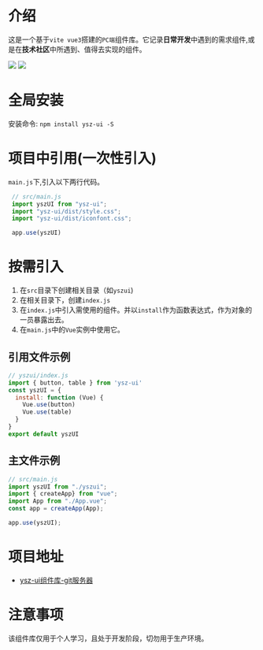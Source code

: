 
# 介绍
  这是一个基于`vite vue3`搭建的`PC端`组件库。它记录**日常开发**中遇到的需求组件,或是在**技术社区**中所遇到、值得去实现的组件。

<div style="'text-align':'center'">
    <img style="'height:100px'" src="https://cloud-prg.github.io/ysz-ui/favicon.ico">
    <img style="'height:100px'" src="https://cloud-prg.github.io/ysz-ui/favicon2.ico">
</div>

# 全局安装
安装命令:
`npm install ysz-ui -S`


# 项目中引用(一次性引入)
`main.js`下,引入以下两行代码。

```js
 // src/main.js
 import yszUI from "ysz-ui";
 import "ysz-ui/dist/style.css";
 import "ysz-ui/dist/iconfont.css";

 app.use(yszUI)
```

# 按需引入
1. 在`src`目录下创建相关目录（如`yszui`)
2. 在相关目录下，创建`index.js`
3. 在`index.js`中引入需使用的组件。并以`install`作为函数表达式，作为对象的一员暴露出去。
4. 在`main.js`中的`Vue`实例中使用它。

## 引用文件示例

```js
// yszui/index.js
import { button, table } from 'ysz-ui'
const yszUI = {
  install: function (Vue) {
    Vue.use(button)
    Vue.use(table)
  }
}
export default yszUI

```


## 主文件示例

```js
// src/main.js
import yszUI from "./yszui";
import { createApp} from "vue";
import App from "./App.vue";
const app = createApp(App);

app.use(yszUI);
```

# 项目地址
- [ysz-ui组件库-git服务器](https://cloud-prg.github.io/ysz-ui/#/)

# 注意事项
  该组件库仅用于个人学习，且处于开发阶段，切勿用于生产环境。
